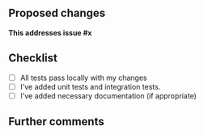 ## Proposed changes

<!-- Describe the big picture of your changes here to communicate to the maintainers why we should accept this pull request. If it fixes a bug or resolves a feature request, be sure to link to that issue. -->

**This addresses issue #x**

## Checklist
<!-- Put an `x` in the boxes that apply. You can also fill these out after creating the PR. If you're unsure about any of them, don't hesitate to ask. We're here to help! This is simply a reminder of what we are going to look for before merging your code. -->

- [ ] All tests pass locally with my changes
- [ ] I've added unit tests and integration tests.
- [ ] I've added necessary documentation (if appropriate)

## Further comments

<!-- If this is a relatively large or complex change, kick off the discussion by explaining why you chose the solution you did and what alternatives you considered, etc... -->
